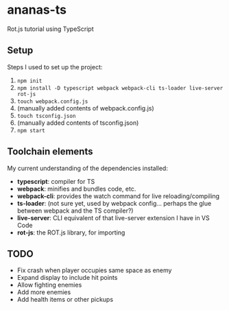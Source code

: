 # ananas-ts
Rot.js tutorial using TypeScript

## Setup

Steps I used to set up the project:

1. `npm init`
2. `npm install -D typescript webpack webpack-cli ts-loader live-server rot-js`
3. `touch webpack.config.js`
4. (manually added contents of webpack.config.js)
5. `touch tsconfig.json`
6. (manually added contents of tsconfig.json)
7. `npm start`

## Toolchain elements

My current understanding of the dependencies installed:

- **typescript**: compiler for TS
- **webpack**: minifies and bundles code, etc.
- **webpack-cli**: provides the watch command for live reloading/compiling
- **ts-loader**: (not sure yet, used by webpack config... perhaps the glue between webpack and the TS compiler?)
- **live-server**: CLI equivalent of that live-server extension I have in VS Code
- **rot-js**: the ROT.js library, for importing

## TODO

* Fix crash when player occupies same space as enemy
* Expand display to include hit points
* Allow fighting enemies
* Add more enemies
* Add health items or other pickups
